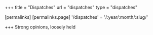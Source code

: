 +++
title = "Dispatches"
url = "dispatches"
type = "dispatches"

[permalinks]
  [permalinks.page]
    '/dispatches' = '/:year/:month/:slug/'


+++
Strong opinions, loosely held 
